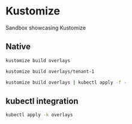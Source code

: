 # Kustomize

Sandbox showcasing Kustomize

## Native

```bash
kustomize build overlays
```

```bash
kustomize build overlays/tenant-1
```

```bash
kustomize build overlays | kubectl apply -f -
```

## kubectl integration

```bash
kubectl apply -k overlays
```
